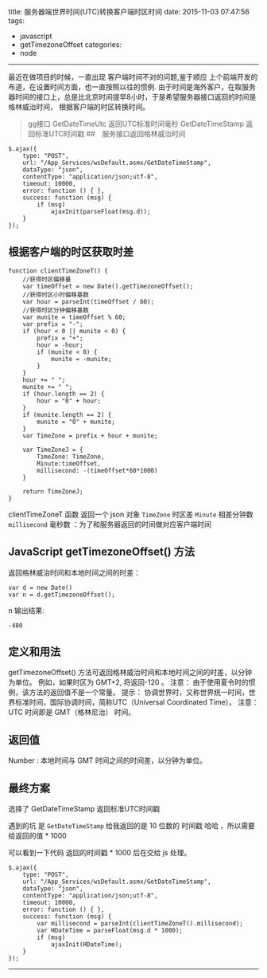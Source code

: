 title: 服务器端世界时间(UTC)转换客户端时区时间
date: 2015-11-03 07:47:56
tags:
  - javascript
  - getTimezoneOffset
categories:
  - node
---

最近在做项目的时候，一直出现 客户端时间不对的问题,鉴于顺应 上个前端开发的布道，在设置时间方面，也一直按照以往的惯例.
由于时间是海外客户，在取服务器时间的接口上，总是比北京时间提早8小时，于是希望服务器接口返回的时间是格林威治时间，
根据客户端的时区转换时间。

> gg接口
>GetDateTimeUtc     返回UTC标准时间毫秒
>GetDateTimeStamp   返回标准UTC时间戳
##　服务接口返回格林威治时间

```
$.ajax({
    type: "POST",
    url: "/App_Services/wsDefault.asmx/GetDateTimeStamp",
    dataType: "json",
    contentType: "application/json;utf-8",
    timeout: 10000,
    error: function () { },
    success: function (msg) {
        if (msg)
            ajaxInit(parseFloat(msg.d));
    }
});
```


## 根据客户端的时区获取时差

```
function clientTimeZoneT() {
    //获得时区偏移量
    var timeOffset = new Date().getTimezoneOffset();
    //获得时区小时偏移基数
    var hour = parseInt(timeOffset / 60);
    //获得时区分钟偏移基数
    var munite = timeOffset % 60;
    var prefix = "-";
    if (hour < 0 || munite < 0) {
        prefix = "+";
        hour = -hour;
        if (munite < 0) {
            munite = -munite;
        }
    }
    hour += " ";
    munite += " ";
    if (hour.length == 2) {
        hour = "0" + hour;
    }
    if (munite.length == 2) {
        munite = "0" + munite;
    }
    var TimeZone = prefix + hour + munite;

    var TimeZoneJ = {
        TimeZone: TimeZone,
        Minute:timeOffset,
        millisecond: -(timeOffset*60*1000)
    }

    return TimeZoneJ;
}
```
clientTimeZoneT 函数 返回一个 json 对象
`TimeZone` 时区差
`Minute`   相差分钟数
`millisecond` 毫秒数 ：为了和服务器返回的时间做对应客户端时间


## JavaScript getTimezoneOffset() 方法

返回格林威治时间和本地时间之间的时差：

```
var d = new Date()
var n = d.getTimezoneOffset();
```

n 输出结果:

```
-480
```

## 定义和用法

getTimezoneOffset() 方法可返回格林威治时间和本地时间之间的时差，以分钟为单位。
例如，如果时区为 GMT+2, 将返回-120 。
注意： 由于使用夏令时的惯例，该方法的返回值不是一个常量。
提示： 协调世界时，又称世界统一时间，世界标准时间，国际协调时间，简称UTC（Universal Coordinated Time）。
注意： UTC 时间即是 GMT（格林尼治） 时间。

## 返回值

Number : 本地时间与 GMT 时间之间的时间差，以分钟为单位。

## 最终方案

选择了 GetDateTimeStamp   返回标准UTC时间戳

遇到的坑 是 `GetDateTimeStamp` 给我返回的是 10 位数的 时间戳 哈哈 ，所以需要给返回的值 * 1000

可以看到一下代码 返回的时间戳 * 1000 后在交给 js 处理。

```
$.ajax({
    type: "POST",
    url: "/App_Services/wsDefault.asmx/GetDateTimeStamp",
    dataType: "json",
    contentType: "application/json;utf-8",
    timeout: 10000,
    error: function () { },
    success: function (msg) {
        var millisecond = parseInt(clientTimeZoneT().millisecond);
        var HDateTime = parseFloat(msg.d * 1000);     
        if (msg)
            ajaxInit(HDateTime);
    }
});
```

---
